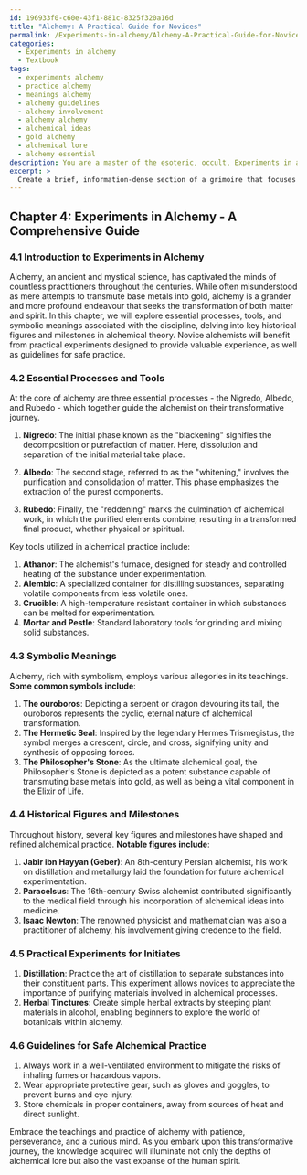 ```yaml
---
id: 196933f0-c60e-43f1-881c-8325f320a16d
title: "Alchemy: A Practical Guide for Novices"
permalink: /Experiments-in-alchemy/Alchemy-A-Practical-Guide-for-Novices/
categories:
  - Experiments in alchemy
  - Textbook
tags:
  - experiments alchemy
  - practice alchemy
  - meanings alchemy
  - alchemy guidelines
  - alchemy involvement
  - alchemy alchemy
  - alchemical ideas
  - gold alchemy
  - alchemical lore
  - alchemy essential
description: You are a master of the esoteric, occult, Experiments in alchemy and education, you have written many textbooks on the subject in ways that provide students with rich and deep understanding of the subject. You are being asked to write textbook-like sections on a topic and you do it with full context, explainability, and reliability in accuracy to the true facts of the topic at hand, in a textbook style that a student would easily be able to learn from, in a rich, engaging, and contextual way. Always include relevant context (such as formulas and history), related concepts, and in a way that someone can gain deep insights from.
excerpt: > 
  Create a brief, information-dense section of a grimoire that focuses on Experiments in Alchemy, exploring the essential processes, tools, and symbolic meanings associated with the discipline. Include key historical figures, important milestones in alchemical theory, practical experiments an initiate can perform to gain experience, and guidelines for safe practice. Ensure the content is engaging and enlightening for a student aspiring to master the art of alchemy.
---
```

## Chapter 4: Experiments in Alchemy - A Comprehensive Guide

### 4.1 Introduction to Experiments in Alchemy

Alchemy, an ancient and mystical science, has captivated the minds of countless practitioners throughout the centuries. While often misunderstood as mere attempts to transmute base metals into gold, alchemy is a grander and more profound endeavour that seeks the transformation of both matter and spirit. In this chapter, we will explore essential processes, tools, and symbolic meanings associated with the discipline, delving into key historical figures and milestones in alchemical theory. Novice alchemists will benefit from practical experiments designed to provide valuable experience, as well as guidelines for safe practice.

### 4.2 Essential Processes and Tools

At the core of alchemy are three essential processes - the Nigredo, Albedo, and Rubedo - which together guide the alchemist on their transformative journey.

1. ****Nigredo****: The initial phase known as the "blackening" signifies the decomposition or putrefaction of matter. Here, dissolution and separation of the initial material take place.

2. ****Albedo****: The second stage, referred to as the "whitening," involves the purification and consolidation of matter. This phase emphasizes the extraction of the purest components.

3. ****Rubedo****: Finally, the "reddening" marks the culmination of alchemical work, in which the purified elements combine, resulting in a transformed final product, whether physical or spiritual.

Key tools utilized in alchemical practice include:

1. ****Athanor****: The alchemist's furnace, designed for steady and controlled heating of the substance under experimentation.
2. ****Alembic****: A specialized container for distilling substances, separating volatile components from less volatile ones.
3. ****Crucible****: A high-temperature resistant container in which substances can be melted for experimentation.
4. ****Mortar and Pestle****: Standard laboratory tools for grinding and mixing solid substances.

### 4.3 Symbolic Meanings

Alchemy, rich with symbolism, employs various allegories in its teachings. **Some common symbols include**:

1. ****The ouroboros****: Depicting a serpent or dragon devouring its tail, the ouroboros represents the cyclic, eternal nature of alchemical transformation.
2. ****The Hermetic Seal****: Inspired by the legendary Hermes Trismegistus, the symbol merges a crescent, circle, and cross, signifying unity and synthesis of opposing forces.
3. ****The Philosopher's Stone****: As the ultimate alchemical goal, the Philosopher's Stone is depicted as a potent substance capable of transmuting base metals into gold, as well as being a vital component in the Elixir of Life.

### 4.4 Historical Figures and Milestones

Throughout history, several key figures and milestones have shaped and refined alchemical practice. **Notable figures include**:

1. ****Jabir ibn Hayyan (Geber)****: An 8th-century Persian alchemist, his work on distillation and metallurgy laid the foundation for future alchemical experimentation.
2. ****Paracelsus****: The 16th-century Swiss alchemist contributed significantly to the medical field through his incorporation of alchemical ideas into medicine.
3. ****Isaac Newton****: The renowned physicist and mathematician was also a practitioner of alchemy, his involvement giving credence to the field.

### 4.5 Practical Experiments for Initiates

1. ****Distillation****: Practice the art of distillation to separate substances into their constituent parts. This experiment allows novices to appreciate the importance of purifying materials involved in alchemical processes.
2. ****Herbal Tinctures****: Create simple herbal extracts by steeping plant materials in alcohol, enabling beginners to explore the world of botanicals within alchemy.

### 4.6 Guidelines for Safe Alchemical Practice

1. Always work in a well-ventilated environment to mitigate the risks of inhaling fumes or hazardous vapors.
2. Wear appropriate protective gear, such as gloves and goggles, to prevent burns and eye injury.
3. Store chemicals in proper containers, away from sources of heat and direct sunlight.

Embrace the teachings and practice of alchemy with patience, perseverance, and a curious mind. As you embark upon this transformative journey, the knowledge acquired will illuminate not only the depths of alchemical lore but also the vast expanse of the human spirit.
